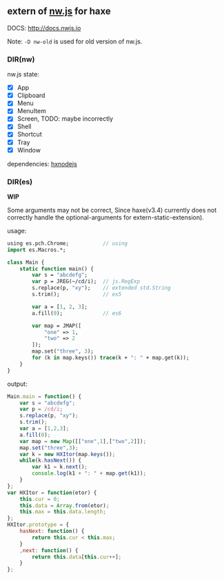 extern of [nw.js](https://github.com/nwjs/nw.js) for haxe
-------

DOCS: <http://docs.nwjs.io>

Note: `-D nw-old` is used for old version of nw.js.

### DIR(nw)

nw.js state:

- [x] App
- [x] Clipboard
- [x] Menu
- [x] MenuItem
- [x] Screen, TODO: maybe incorrectly
- [x] Shell
- [x] Shortcut
- [x] Tray
- [x] Window

dependencies: [hxnodejs](https://github.com/HaxeFoundation/hxnodejs)


### DIR(es)

**WIP**

Some arguments may not be correct,
Since haxe(v3.4) currently does not correctly handle the optional-arguments for extern-static-extension).

usage:

```haxe
using es.pch.Chrome;           // using
import es.Macros.*;

class Main {
    static function main() {
        var s = "abcdefg";
        var p = JREG(~/cd/i);  // js.RegExp
        s.replace(p, "xy");    // extended std.String
        s.trim();              // es5

        var a = [1, 2, 3];
        a.fill(0);             // es6

        var map = JMAP([
            "one" => 1,
            "two" => 2
        ]);
        map.set("three", 3);
        for (k in map.keys()) trace(k + ": " + map.get(k));
    }
}
```

output:

```js
Main.main = function() {
    var s = "abcdefg";
    var p = /cd/i;
    s.replace(p, "xy");
    s.trim();
    var a = [1,2,3];
    a.fill(0);
    var map = new Map([["one",1],["two",2]]);
    map.set("three",3);
    var k = new HXItor(map.keys());
    while(k.hasNext()) {
        var k1 = k.next();
        console.log(k1 + ": " + map.get(k1));
    }
};
var HXItor = function(etor) {
    this.cur = 0;
    this.data = Array.from(etor);
    this.max = this.data.length;
};
HXItor.prototype = {
    hasNext: function() {
        return this.cur < this.max;
    }
    ,next: function() {
        return this.data[this.cur++];
    }
};
```
